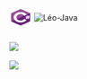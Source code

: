 <div style="display: inline_block"><br>
  <img align="center" alt="Léo-Csharp" height="30" width="40" src="https://raw.githubusercontent.com/devicons/devicon/master/icons/csharp/csharp-original.svg">
  <img align="center" alt="Léo-Java" height="30" width="40" src="https://cdn.jsdelivr.net/gh/devicons/devicon/icons/java/java-original.svg">
</div>

##
<div align="left">
  <a href="https://github.com/ifLeozao">
  <img height="150em" src="https://github-readme-stats.vercel.app/api/top-langs/?username=ifLeozao&layout=compact&langs_count=7&theme=dracula"/>
</div>

<div> 
 
  <a href="https://www.linkedin.com/in/leonardo-brunhetti-da-silva-239914206/?originalSubdomain=br" target="_blank"><img src="https://img.shields.io/badge/-LinkedIn-%230077B5?style=for-the-badge&logo=linkedin&logoColor=white" target="_blank"></a> 

 
</div>

